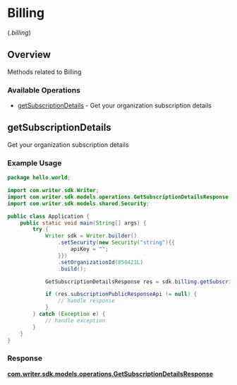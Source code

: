 # Billing
(*.billing*)

## Overview

Methods related to Billing

### Available Operations

* [getSubscriptionDetails](#getsubscriptiondetails) - Get your organization subscription details

## getSubscriptionDetails

Get your organization subscription details

### Example Usage

```java
package hello.world;

import com.writer.sdk.Writer;
import com.writer.sdk.models.operations.GetSubscriptionDetailsResponse;
import com.writer.sdk.models.shared.Security;

public class Application {
    public static void main(String[] args) {
        try {
            Writer sdk = Writer.builder()
                .setSecurity(new Security("string"){{
                    apiKey = "";
                }})
                .setOrganizationId(850421L)
                .build();

            GetSubscriptionDetailsResponse res = sdk.billing.getSubscriptionDetails();

            if (res.subscriptionPublicResponseApi != null) {
                // handle response
            }
        } catch (Exception e) {
            // handle exception
        }
    }
}
```


### Response

**[com.writer.sdk.models.operations.GetSubscriptionDetailsResponse](../../models/operations/GetSubscriptionDetailsResponse.md)**

